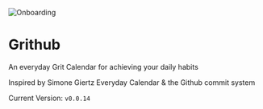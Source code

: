![Onboarding](https://user-images.githubusercontent.com/17406287/133293831-1a7ad821-5c03-4f37-91ad-340e91a0bd17.png)

# Grithub

An everyday Grit Calendar for achieving your daily habits

Inspired by Simone Giertz Everyday Calendar & the Github commit system

Current Version: `v0.0.14`
